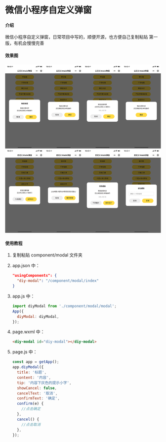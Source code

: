 # 微信小程序自定义弹窗

#### 介绍

微信小程序自定义弹窗，日常项目中写的，顺便开源，也方便自己复制粘贴
第一版，有机会慢慢完善



#### 效果图

![](./img/01.png)



#### 使用教程

1. 复制粘贴 component/modal 文件夹
2. app.json 中：

   ```json
   "usingComponents": {
     "diy-modal": "/component/modal/index"
   }
   ```

3. app.js 中：

   ```javascript
   import diyModal from './component/modal/modal';
   App({
     diyModal: diyModal,
   });
   ```

4. page.wxml 中：

   ```html
   <diy-modal id="diy-modal"></diy-modal>
   ```

5. page.js 中：

   ```javascript
   const app = getApp();
   app.diyModal({
     title: '标题',
     content: '内容',
     tip: '内容下灰色的提示小字',
     showCancel: false,
     cancelText: '取消',
     confirmText: '确定',
     confirm(e) {
       //点击确定
     },
     cancel() {
       //点击取消
     },
   });
   ```
